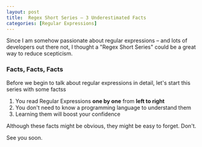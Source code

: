 ```yaml
---
layout: post
title:  Regex Short Series – 3 Underestimated Facts
categories: [Regular Expressions]
---
```


Since I am somehow passionate about regular expressions – and lots of developers out there not, I thought a "Regex Short Series" could be a great way to reduce scepticism.

### Facts, Facts, Facts

Before we begin to talk about regular expressions in detail, let's start this series with some factss

1. You read Regular Expressions **one by one** from **left to right**
2. You don't need to know a programming language to understand them
3. Learning them will boost your confidence

Although these facts might be obvious, they might be easy to forget. Don't.

See you soon.